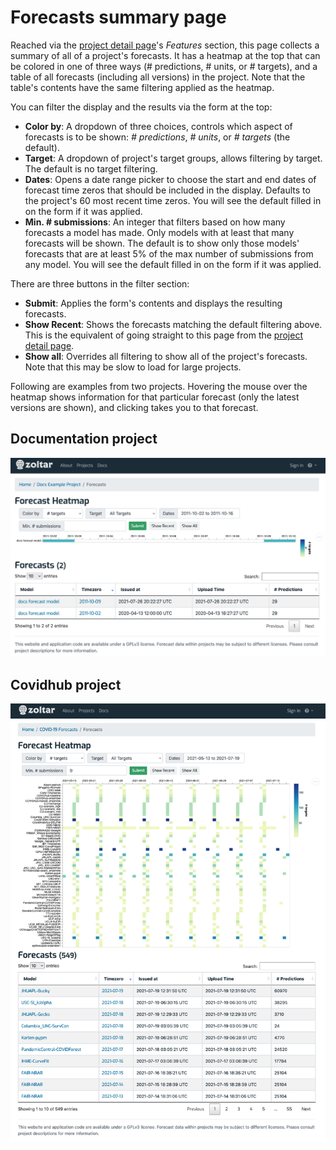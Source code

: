 # Forecasts summary page

Reached via the [project detail page](ProjectDetailPage.md)'s _Features_ section, this page collects a summary of all of a project's forecasts. It has a heatmap at the top that can be colored in one of three ways (# predictions, # units, or # targets), and a table of all forecasts (including all versions) in the project. Note that the table's contents have the same filtering applied as the heatmap. 


You can filter the display and the results via the form at the top:

- **Color by**: A dropdown of three choices, controls which aspect of forecasts is to be shown: _# predictions_, _# units_, or _# targets_ (the default). 
- **Target**: A dropdown of project's target groups, allows filtering by target. The default is no target filtering. 
- **Dates**: Opens a date range picker to choose the start and end dates of forecast time zeros that should be included in the display. Defaults to the project's 60 most recent time zeros. You will see the default filled in on the form if it was applied.
- **Min. # submissions**: An integer that filters based on how many forecasts a model has made. Only models with at least that many forecasts will be shown. The default is to show only those models' forecasts that are at least 5% of the max number of submissions from any model. You will see the default filled in on the form if it was applied.


There are three buttons in the filter section:

- **Submit**: Applies the form's contents and displays the resulting forecasts.
- **Show Recent**: Shows the forecasts matching the default filtering above. This is the equivalent of going straight to this page from the [project detail page](ProjectDetailPage.md).
- **Show all**: Overrides all filtering to show all of the project's forecasts. Note that this may be slow to load for large projects.

Following are examples from two projects. Hovering the mouse over the heatmap shows information for that particular forecast (only the latest versions are shown), and clicking takes you to that forecast.


## Documentation project
![Forecasts summary page docs](img/forecasts-summary-page.png "Forecasts summary page docs")


## Covidhub project
![Forecasts summary page covid](img/forecasts-summary-page-covid.png "Forecasts summary page covid")
